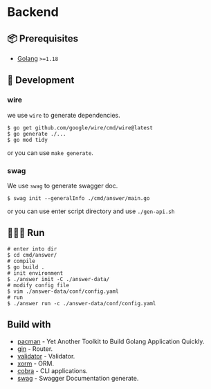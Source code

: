 ---
---

# Backend
## 📦 Prerequisites

- [Golang](https://go.dev/) `>=1.18`

## 🔨 Development
### wire

we use `wire` to generate dependencies.

```shell
$ go get github.com/google/wire/cmd/wire@latest
$ go generate ./...
$ go mod tidy
```

or you can use `make generate`.

### swag

We use `swag` to generate swagger doc.

```shell
$ swag init --generalInfo ./cmd/answer/main.go
```

or you can use enter script directory and use `./gen-api.sh`

## 🏃🏻‍♀️ Run
```shell
# enter into dir
$ cd cmd/answer/
# compile
$ go build .
# init environment
$ ./answer init -C ./answer-data/
# modify config file 
$ vim ./answer-data/conf/config.yaml
# run 
$ ./answer run -c ./answer-data/conf/config.yaml
```

## Build with

- [pacman](https://github.com/segmentfault/pacman) - Yet Another Toolkit to Build Golang Application Quickly.
- [gin](https://github.com/gin-gonic/gin/) - Router.
- [validator](https://github.com/go-playground/validator/) - Validator.
- [xorm](https://xorm.io/) - ORM.
- [cobra](https://github.com/spf13/cobra) - CLI applications.
- [swag](https://github.com/swaggo/swag) -  Swagger Documentation generate.